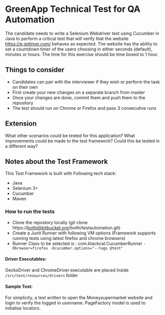 # GreenApp Technical Test for QA Automation

The candidate needs to write a Selenium Webdriver test using Cucumber in Java to perform a critical test that will verify that the website https://e.ggtimer.com/ behaves as expected. The website has the ability to set a countdown timer of the users choosing in either seconds (default), minutes or hours. The time for this exercise should be time boxed to 1 hour.

## Things to consider

* Candidates can pair with the interviewer if they wish or perform the task on their own
* First create your new changes on a separate branch from master
* Once your changes are done, commit them and push them to the repository
* The test should run on Chrome or Firefox and pass 3 consecutive runs


## Extension

What other scenarios could be tested for this application?
What improvements could be made to the test framework?
Could this be tested in a different way?


## Notes about the Test Framework

This Test Framework is built with Following tech stack:
* Java
* Selenium 3+
* Cucumber
* Maven

### How to run the tests

* Clone the repostory locally (git clone https://bothi@bitbucket.org/bothi/testautomation.git)
* Create a Junit Runner with following VM options (Framework supports running tests using latest firefox and chrome browsers)
* Runner Class to be selected is : com.blackcat.CucumberRunner
    `-Dbrowser=firefox -Dcucumber.options="--tags @test"`

#### Driver Executables:
GeckoDriver and ChromeDriver executable are placed inside `/src/test/resources/drivers` folder

#### Sample Test:
For simplicity, a test written to open the Moneysupermarket website and login to verify the logged in username.
PageFactory model is used to initialise locators.
